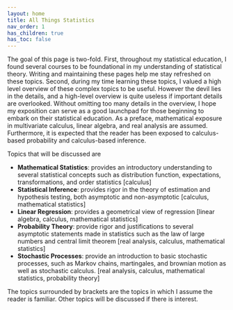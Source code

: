```yaml
---
layout: home
title: All Things Statistics
nav_order: 1
has_children: true
has_toc: false
---
```


The goal of this page is two-fold. First, throughout my statistical education, I found several courses to be foundational in my understanding of statistical theory. Writing and maintaining these pages help me stay refreshed on these topics. Second, during my time learning these topics, I valued a high level overview of these complex topics to be useful. However the devil lies in the details, and a high-level overview is quite useless if important details are overlooked. Without omitting too many details in the overview, I hope my exposition can serve as a good launchpad for those beginning to embark on their statistical education. As a preface, mathematical exposure in multivariate calculus, linear algebra, and real analysis are assumed. Furthermore, it is expected that the reader has been exposed to calculus-based probability and calculus-based inference.

Topics that will be discussed are

* **Mathematical Statistics**: provides an introductory understanding to several statistical concepts such as distribution function, expectations, transformations, and order statistics [calculus]
* **Statistical Inference**: provides rigor in the theory of estimation and hypothesis testing, both asymptotic and non-asymptotic [calculus, mathematical statistics]
* **Linear Regression**: provides a geometrical view of regression [linear algebra, calculus, mathematical statistics]
* **Probability Theory**: provide rigor and justifications to several asymptotic statements made in statistics such as the law of large numbers and central limit theorem [real analysis, calculus, mathematical statistics]
* **Stochastic Processes**: provide an introduction to basic stochastic processes, such as Markov chains, martingales, and brownian motion as well as stochastic calculus. [real analysis, calculus, mathematical statistics, probability theory]

The topics surrounded by brackets are the topics in which I assume the reader is familiar. Other topics will be discussed if there is interest.


